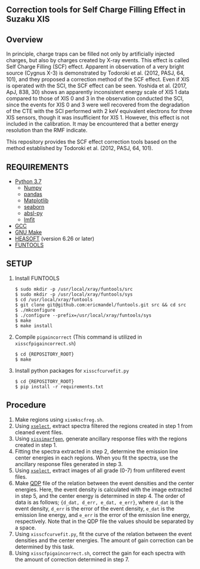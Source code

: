 Correction tools for Self Charge Filling Effect in Suzaku XIS
---

## Overview

In principle, charge traps can be filled not only by artificially injected charges, but also by charges created by X-ray events. This effect is called Self Charge Filling (SCF) effect. Apparent in observation of a very bright source (Cygnus X-3) is demonstrated by Todoroki et al. (2012, PASJ, 64, 101), and they proposed a correction method of the SCF effect. Even if XIS is operated with the SCI, the SCF effect can be seen. Yoshida et al. (2017, ApJ, 838, 30) shows an apparently inconsistent energy scale of XIS 1 data compared to those of XIS 0 and 3 in the observation conducted the SCI, since the events for XIS 0 and 3 were well recovered from the degradation of the CTE with the SCI performed with 2 keV equivalent electrons for three XIS sensors, though it was insufficient for XIS 1. However, this effect is not included in the calibration. It may be encountered that a better energy resolution than the RMF indicate.

This repository provides the SCF effect correction tools based on the method established by Todoroki et al. (2012, PASJ, 64, 101).


## REQUIREMENTS

- [Python 3.7](https://www.python.org/)
    - [Numpy](https://numpy.org/)
    - [pandas](https://pandas.pydata.org/)
    - [Matplotlib](https://matplotlib.org/)
    - [seaborn](https://seaborn.pydata.org/)
    - [absl-py](https://github.com/abseil/abseil-py)
    - [lmfit](https://lmfit.github.io/lmfit-py/index.html)
- [GCC](https://gcc.gnu.org/)
- [GNU Make](https://www.gnu.org/software/make/)
- [HEASOFT](https://heasarc.gsfc.nasa.gov/docs/software/heasoft/) (version 6.26 or later)
- [FUNTOOLS](https://github.com/ericmandel/funtools)

## SETUP

1. Install FUNTOOLS
    ```shellscript
    $ sudo mkdir -p /usr/local/xray/funtools/src
    $ sudo mkdir -p /usr/local/xray/funtools/sys
    $ cd /usr/local/xray/funtools
    $ git clone git@github.com:ericmandel/funtools.git src && cd src
    $ ./mkconfigure
    $ ./configure --prefix=/usr/local/xray/funtools/sys
    $ make
    $ make install
    ```
1. Compile `pigaincorrect` (This command is utilized in `xisscfpigaincorrect.sh`)
    ```shellscript
    $ cd {REPOSITORY_ROOT}
    $ make
    ```
1. Install python packages for `xisscfcurvefit.py`
    ```shellscript
    $ cd {REPOSITORY_ROOT}
    $ pip install -r requirements.txt
    ```

## Procedure

1. Make regions using `xismkscfreg.sh`.
2. Using [`xselect`](https://heasarc.gsfc.nasa.gov/ftools/xselect/), extract spectra filtered the regions created in step 1 from cleaned event files.
3. Using [`xissimarfgen`](https://heasarc.gsfc.nasa.gov/docs/suzaku/analysis/xissimarfgen/), generate ancillary response files with the regions created in step 1.
4. Fitting the spectra extracted in step 2, determine the emission line center energies in each regions. When you fit the spectra, use the ancillary response files generated in step 3.
5. Using [`xselect`](https://heasarc.gsfc.nasa.gov/ftools/xselect/), extract images of all grade (0-7) from unfiltered event files.
6. Make [QDP](https://heasarc.gsfc.nasa.gov/ftools/others/qdp/qdp.html) file of the relation between the event densities and the center energies. Here, the event density is calculated with the image extracted in step 5, and the center energy is determined in step 4. The order of data is as follows; `{d_dat, d_err, e_dat, e_err}`, where `d_dat` is the event density, `d_err` is the error of the event density, `e_dat` is the emission line energy, and `e_err` is the error of the emission line energy, respectively. Note that in the QDP file the values should be separated by a space.
7. Using `xisscfcurvefit.py`, fit the curve of the relation between the event densities and the center energies. The amount of gain correction can be determined by this task.
8. Using `xisscfpigaincorrect.sh`, correct the gain for each spectra with the amount of correction determined in step 7.
